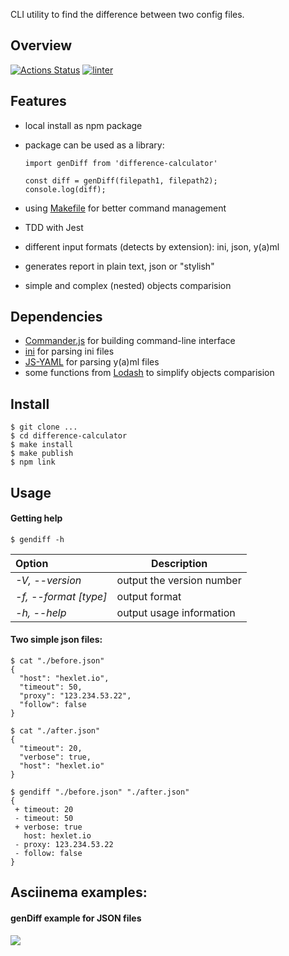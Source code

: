 CLI utility to find the difference between two config files.
## Overview

[![Actions Status](https://github.com/SZDRAGER/backend-project-lvl2/workflows/hexlet-check/badge.svg)](https://github.com/SZDRAGER/backend-project-lvl2/actions)
[![linter](https://github.com/SZDRAGER/backend-project-lvl2/actions/workflows/eslint.yml/badge.svg)](https://github.com/SZDRAGER/backend-project-lvl2/actions/workflows/eslint.yml)

## Features

- local install as npm package
- package can be used as a library:

  ```
  import genDiff from 'difference-calculator'

  const diff = genDiff(filepath1, filepath2);
  console.log(diff);
  ```

- using [Makefile](https://makefile.site) for better command management
- TDD with Jest
- different input formats (detects by extension): ini, json, y(a)ml
- generates report in plain text, json or "stylish"
- simple and complex (nested) objects comparision

## Dependencies

- [Commander.js](https://github.com/tj/commander.js) for building command-line interface
- [ini](https://github.com/npm/ini) for parsing ini files
- [JS-YAML](https://github.com/nodeca/js-yaml) for parsing y(a)ml files
- some functions from [Lodash](https://github.com/lodash/lodash) to simplify objects comparision

## Install

```
$ git clone ...
$ cd difference-calculator
$ make install
$ make publish
$ npm link
```

## Usage

#### Getting help

```
$ gendiff -h
```

| Option                | Description               |
| :-------------------- | ------------------------- |
| _-V, --version_       | output the version number |
| _-f, --format [type]_ | output format             |
| _-h, --help_          | output usage information  |

#### Two simple **json** files:

```
$ cat "./before.json"
{
  "host": "hexlet.io",
  "timeout": 50,
  "proxy": "123.234.53.22",
  "follow": false
}
```

```
$ cat "./after.json"
{
  "timeout": 20,
  "verbose": true,
  "host": "hexlet.io"
}
```

```
$ gendiff "./before.json" "./after.json"
{
 + timeout: 20
 - timeout: 50
 + verbose: true
   host: hexlet.io
 - proxy: 123.234.53.22
 - follow: false
}
```

## Asciinema examples:

#### genDiff example for JSON files

<a href="https://asciinema.org/a/XFwCjgvbYNJjYJLqD9y1I24v9" target="_blank"><img src="https://asciinema.org/a/XFwCjgvbYNJjYJLqD9y1I24v9.svg" /></a>
